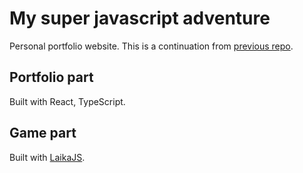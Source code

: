 # My super javascript adventure
Personal portfolio website. This is a continuation from [previous repo](https://github.com/lkatkus/Personal-JS-7-Platformer).

## Portfolio part
Built with React, TypeScript.

## Game part
Built with [LaikaJS](https://github.com/lkatkus/LaikaJS).
